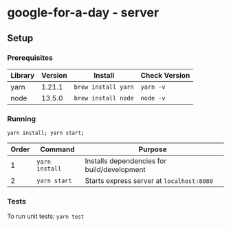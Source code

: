 # google-for-a-day - server

## Setup

### Prerequisites

| Library | Version | Install             | Check Version |
| ------- | ------- | ------------------- | ------------- |
| yarn    | 1.21.1  | `brew install yarn` | `yarn -v`     |
| node    | 13.5.0  | `brew install node` | `node -v`     |

### Running

```
yarn install; yarn start;
```

| Order | Command        | Purpose                                     |
| ----- | -------------- | ------------------------------------------- |
| 1     | `yarn install` | Installs dependencies for build/development |
| 2     | `yarn start`   | Starts express server at `localhost:8080`   |

### Tests

To run unit tests: `yarn test`
